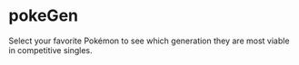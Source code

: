 # pokeGen
Select your favorite Pokémon to see which generation they are most viable in competitive singles.


